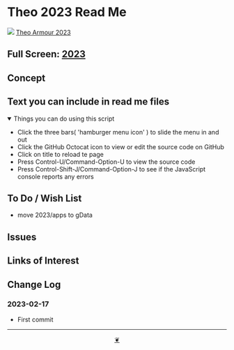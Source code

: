 # Theo 2023 Read Me

[![](https://pushme-pullyou.github.io/assets/svg/octicon.svg )](https://github.com/theo-armour/2023/ "Source code on GitHub" ) [Theo Armour 2023]( https:/theo-armour.github.io/2023/ "Home page" )

<!--@@@
<div class=iframe-resize ><iframe src=https:/theo-armour.github.io/2023/ height=100% width=100% ></iframe></div>
_"2023 Read Me" in a resizable window_
@@@-->

## Full Screen: [2023]( https:/theo-armour.github.io/2023/ )


## Concept


## Text you can include in read me files

<details open >

<summary> Things you can do using this script</summary>

* Click the three bars( 'hamburger menu icon' ) to slide the menu in and out
* Click the GitHub Octocat icon to view or edit the source code on GitHub
* Click on title to reload te page
* Press Control-U/Command-Option-U to view the source code
* Press Control-Shift-J/Command-Option-J to see if the JavaScript console reports any errors

</details>

## To Do / Wish List

* move 2023/apps to gData

## Issues


## Links of Interest


## Change Log


### 2023-02-17

* First commit


***

<center title="Hello! Click me to go up to the top" ><a class=aDingbat href=javascript:window.scrollTo(0,0);> ❦ </a></center>
